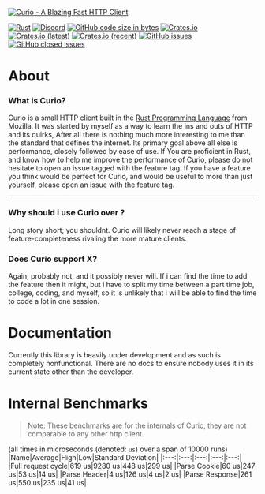[![Curio - A Blazing Fast HTTP Client](https://raw.githubusercontent.com/fatalcenturion/Curio/media/Curio_clear.png)](https://crates.io/crates/curio)

[![Rust](https://github.com/fatalcenturion/Curio/workflows/CI/badge.svg?branch=master)](https://crates.io/crates/curio) [![Discord](https://img.shields.io/discord/275377268728135680)](https://discord.gg/EYKxkce) [![GitHub code size in bytes](https://img.shields.io/github/languages/code-size/fatalcenturion/Curio)](https://crates.io/crates/curio) [![Crates.io](https://img.shields.io/crates/d/curio)](https://crates.io/crates/curio) [![Crates.io (latest)](https://img.shields.io/crates/dv/curio)](https://crates.io/crates/curio) [![Crates.io (recent)](https://img.shields.io/crates/dr/curio)](https://crates.io/crates/curio) [![GitHub issues](https://img.shields.io/github/issues-raw/fatalcenturion/curio)](https://crates.io/crates/curio) [![GitHub closed issues](https://img.shields.io/github/issues-closed-raw/fatalcenturion/curio)](https://crates.io/crates/curio)

# About

### What is Curio?

Curio is a small HTTP client built in the [Rust Programming Language](https://rust-lang.org) from Mozilla. 
It was started by myself as a way to learn the ins and outs of HTTP and its quirks, After all there is nothing much more interesting to me than the standard that defines the internet.
Its primary goal above all else is performance, closely followed by ease of use.
If You are proficient in Rust, and know how to help me improve the performance of Curio, please do not hesitate to open an issue tagged with the feature tag.
If you have a feature you think would be perfect for Curio, and would be useful to more than just yourself, please open an issue with the feature tag.

----------
### Why should i use Curio over <other rust http library>?

Long story short; you shouldnt. Curio will likely never reach a stage of feature-completeness rivaling the more mature clients.

### Does Curio support X?
Again, probably not, and it possibly never will.
If i can find the time to add the feature then it might, but i have to split my time between a part time job, college, coding, and myself, so it is unlikely that i will be able to find the time to code a lot in one session.


# Documentation

Currently this library is heavily under development and as such is completely nonfunctional. There are no docs to ensure nobody uses it in its current state other than the developer.

# Internal Benchmarks
> Note: These benchmarks are for the internals of Curio, they are not comparable to any other http client.

(all times in microseconds (denoted: `us`) over a span of 10000 runs)
|Name|Average|High|Low|Standard Deviation|
|:---:|:---:|:---:|:---:|:---:|
|Full request cycle|619 us|9280 us|448 us|299 us|
|Parse Cookie|60 us|247 us|53 us|14 us|
|Parse Header|4 us|126 us|4 us|2 us|
|Parse Response|261 us|550 us|235 us|41 us|
